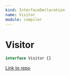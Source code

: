 ```yaml
---
kind: InterfaceDeclaration
name: Visitor
module: compiler
---
```


# Visitor

```ts
interface Visitor {}
```

[Link to repo](https://github.com/timdeschryver/angular/blob/master/packages/compiler/src/ml_parser/ast.ts#L83-L94)
